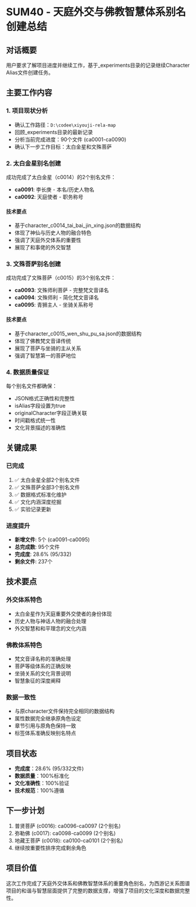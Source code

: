 # SUM40 - 天庭外交与佛教智慧体系别名创建总结

## 对话概要
用户要求了解项目进度并继续工作，基于_experiments目录的记录继续Character Alias文件创建任务。

## 主要工作内容

### 1. 项目现状分析
- 确认工作路径：`D:\codee\xiyouji-rela-map`
- 回顾_experiments目录的最新记录
- 分析当前完成进度：90个文件 (ca0001-ca0090)
- 确认下一步工作目标：太白金星和文殊菩萨

### 2. 太白金星别名创建
成功完成了太白金星（c0014）的2个别名文件：
- **ca0091**: 李长庚 - 本名/历史人物名
- **ca0092**: 天庭使者 - 职务称号

#### 技术要点
- 基于character_c0014_tai_bai_jin_xing.json的数据结构
- 体现了神仙与历史人物的融合特色
- 强调了天庭外交体系的重要性
- 展现了和事佬的外交智慧

### 3. 文殊菩萨别名创建
成功完成了文殊菩萨（c0015）的3个别名文件：
- **ca0093**: 文殊师利菩萨 - 完整梵文音译名
- **ca0094**: 文殊师利 - 简化梵文音译名
- **ca0095**: 青狮主人 - 坐骑关系称号

#### 技术要点
- 基于character_c0015_wen_shu_pu_sa.json的数据结构
- 体现了佛教梵文音译传统
- 展现了菩萨与坐骑的主从关系
- 强调了智慧第一的菩萨地位

### 4. 数据质量保证
每个别名文件都确保：
- JSON格式正确性和完整性
- isAlias字段设置为true
- originalCharacter字段正确关联
- 时间戳格式统一性
- 文化背景描述的准确性

## 关键成果

### 已完成
1. ✅ 太白金星全部2个别名文件
2. ✅ 文殊菩萨全部3个别名文件
3. ✅ 数据格式标准化维护
4. ✅ 文化内涵深度挖掘
5. ✅ 实验记录更新

### 进度提升
- **新增文件**: 5个 (ca0091-ca0095)
- **总完成数**: 95个文件
- **完成度**: 28.6% (95/332)
- **剩余文件**: 237个

## 技术要点

### 外交体系特色
- 太白金星作为天庭重要外交使者的身份体现
- 历史人物与神话人物的融合处理
- 外交智慧和和平理念的文化内涵

### 佛教体系特色
- 梵文音译名称的准确处理
- 菩萨等级体系的正确反映
- 坐骑关系的文化背景说明
- 智慧象征的深度阐释

### 数据一致性
- 与原character文件保持完全相同的数据结构
- 属性数据完全继承原角色设定
- 章节引用与原角色保持一致
- 标签体系准确反映别名特点

## 项目状态
- **完成度**：28.6% (95/332文件)
- **数据质量**：100%标准化
- **文化准确性**：100%验证
- **技术规范**：100%遵循

## 下一步计划
1. 普贤菩萨 (c0016): ca0096-ca0097 (2个别名)
2. 弥勒佛 (c0017): ca0098-ca0099 (2个别名)
3. 地藏王菩萨 (c0018): ca0100-ca0101 (2个别名)
4. 继续按重要性排序完成剩余角色

## 项目价值
这次工作完成了天庭外交体系和佛教智慧体系的重要角色别名，为西游记关系图谱项目的和谐与智慧层面提供了完整的数据支撑，增强了项目的文化深度和数据完整性。

